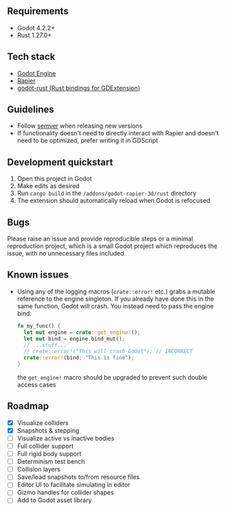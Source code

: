 ## Requirements

- Godot 4.2.2+
- Rust 1.27.0+

## Tech stack

- [Godot Engine](https://docs.godotengine.org/en/stable/)
- [Rapier](https://rapier.rs/docs)
- [godot-rust (Rust bindings for GDExtension)](https://godot-rust.github.io/)

## Guidelines

- Follow [semver](https://semver.org/) when releasing new versions
- If functionality doesn't need to directly interact with Rapier and doesn't need to be optimized, prefer writing it in GDScript

## Development quickstart

1. Open this project in Godot
1. Make edits as desired
1. Run `cargo build` in the `/addons/godot-rapier-3d/rust` directory
1. The extension should automatically reload when Godot is refocused

## Bugs

Please raise an issue and provide reproducible steps or a minimal reproduction project, which is a small Godot project which reproduces the issue, with no unnecessary files included.

## Known issues

- Using any of the logging macros (`crate::error!` etc.) grabs a mutable reference to the engine singleton. If you already have done this in the same function, Godot will crash. You instead need to pass the engine bind:

  ```rust
  fn my_func() {
    let mut engine = crate::get_engine!();
    let mut bind = engine.bind_mut();
    // ...stuff...
    // crate::error!("This will crash Godot"); // INCORRECT
    crate::error!(bind; "This is fine");
  }
  ```

  the `get_engine!` macro should be upgraded to prevent such double access cases

## Roadmap

- [x] Visualize colliders
- [x] Snapshots & stepping
- [ ] Visualize active vs inactive bodies
- [ ] Full collider support
- [ ] Full rigid body support
- [ ] Determinism test bench
- [ ] Collision layers
- [ ] Save/load snapshots to/from resource files
- [ ] Editor UI to facilitate simulating in editor
- [ ] Gizmo handles for collider shapes
- [ ] Add to Godot asset library
